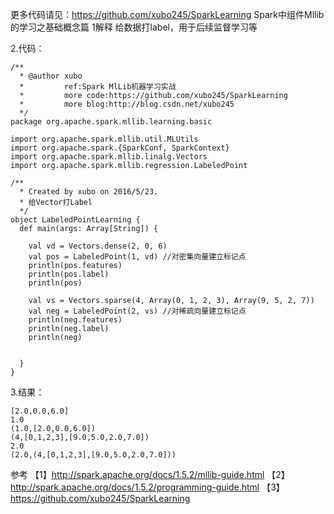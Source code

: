 更多代码请见：https://github.com/xubo245/SparkLearning
Spark中组件Mllib的学习之基础概念篇
1解释
给数据打label，用于后续监督学习等

2.代码：

```
/**
  * @author xubo
  *         ref:Spark MlLib机器学习实战
  *         more code:https://github.com/xubo245/SparkLearning
  *         more blog:http://blog.csdn.net/xubo245
  */
package org.apache.spark.mllib.learning.basic

import org.apache.spark.mllib.util.MLUtils
import org.apache.spark.{SparkConf, SparkContext}
import org.apache.spark.mllib.linalg.Vectors
import org.apache.spark.mllib.regression.LabeledPoint

/**
  * Created by xubo on 2016/5/23.
  * 给Vector打Label
  */
object LabeledPointLearning {
  def main(args: Array[String]) {

    val vd = Vectors.dense(2, 0, 6)
    val pos = LabeledPoint(1, vd) //对密集向量建立标记点
    println(pos.features)
    println(pos.label)
    println(pos)

    val vs = Vectors.sparse(4, Array(0, 1, 2, 3), Array(9, 5, 2, 7))
    val neg = LabeledPoint(2, vs) //对稀疏向量建立标记点
    println(neg.features)
    println(neg.label)
    println(neg)


  }
}

```

3.结果：

```
[2.0,0.0,6.0]
1.0
(1.0,[2.0,0.0,6.0])
(4,[0,1,2,3],[9.0,5.0,2.0,7.0])
2.0
(2.0,(4,[0,1,2,3],[9.0,5.0,2.0,7.0]))

```

参考
【1】http://spark.apache.org/docs/1.5.2/mllib-guide.html 
【2】http://spark.apache.org/docs/1.5.2/programming-guide.html
【3】https://github.com/xubo245/SparkLearning
